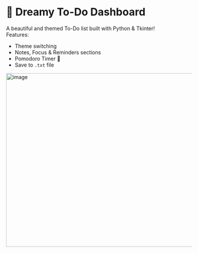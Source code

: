 # 🌸 Dreamy To-Do Dashboard

A beautiful and themed To-Do list built with Python & Tkinter!  
Features:
- Theme switching
- Notes, Focus & Reminders sections
- Pomodoro Timer 🍅
- Save to `.txt` file
<img width="596" height="471" alt="image" src="https://github.com/user-attachments/assets/e1c01fe8-1f3b-465a-a7f8-4240fd8f4ea4" />


